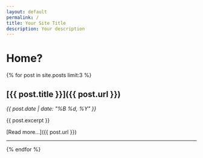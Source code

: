 ```yaml
---
layout: default
permalink: /
title: Your Site Title
description: Your description
---
```


# Home?

{% for post in site.posts limit:3 %}
## [{{ post.title }}]({{ post.url }})
*{{ post.date | date: "%B %d, %Y" }}*

{{ post.excerpt }}

[Read more...]({{ post.url }})

---
{% endfor %}
